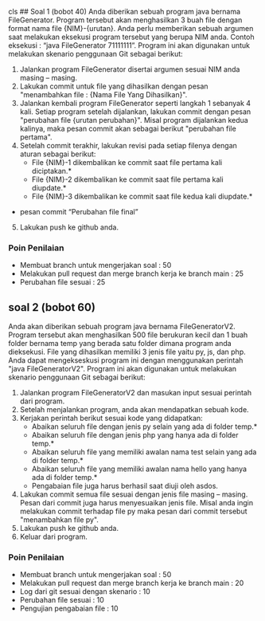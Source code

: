cls ## Soal 1 (bobot 40)
Anda diberikan sebuah program java bernama FileGenerator. Program tersebut akan menghasilkan 3 buah file dengan format nama file {NIM}-{urutan}. Anda perlu memberikan sebuah argumen saat melakukan eksekusi program tersebut yang berupa NIM anda. Contoh eksekusi : “java FileGenerator 71111111”. Program ini akan digunakan untuk melakukan skenario penggunaan Git sebagai berikut:
1. Jalankan program FileGenerator disertai argumen sesuai NIM anda masing – masing. 
2. Lakukan commit untuk file yang dihasilkan dengan pesan "menambahkan file : {Nama File Yang Dihasilkan}".
3. Jalankan kembali program FileGenerator seperti langkah 1 sebanyak 4 kali. Setiap program setelah dijalankan, lakukan commit dengan pesan "perubahan file {urutan perubahan}". Misal program dijalankan kedua kalinya, maka pesan commit akan sebagai berikut "perubahan file pertama".
4. Setelah commit terakhir, lakukan revisi pada setiap filenya dengan aturan sebagai berikut:
	- File {NIM}-1 dikembalikan ke commit saat file pertama kali diciptakan.*
	- File {NIM}-2 dikembalikan ke commit saat file pertama kali diupdate.*
	- File {NIM}-3 dikembalikan ke commit saat file kedua kali diupdate.*
* pesan commit “Perubahan file final”
5. Lakukan push ke github anda.

### Poin Penilaian
- Membuat branch untuk mengerjakan soal	: 50
- Melakukan pull request dan merge branch kerja ke branch main : 25
- Perubahan file sesuai 		: 25

## soal 2 (bobot 60)
Anda akan diberikan sebuah program java bernama FileGeneratorV2. Program tersebut akan menghasilkan 500 file berukuran kecil dan 1 buah folder bernama temp yang berada satu folder dimana program anda dieksekusi. File yang dihasilkan memiliki 3 jenis file yaitu py, js, dan php. Anda dapat mengekseskusi program ini dengan menggunakan perintah "java FileGeneratorV2". Program ini akan digunakan untuk melakukan skenario penggunaan Git sebagai berikut:
1. Jalankan program FileGeneratorV2 dan masukan input sesuai perintah dari program.
2. Setelah menjalankan program, anda akan mendapatkan sebuah kode.
3. Kerjakan perintah berikut sesuai kode yang didapatkan:
	- Abaikan seluruh file dengan jenis py selain yang ada di folder temp.*
	- Abaikan seluruh file dengan jenis php yang hanya ada di folder temp.*
	- Abaikan seluruh file yang memiliki awalan nama test selain yang ada di folder temp.*
	- Abaikan seluruh file yang memiliki awalan nama hello yang hanya ada di folder temp.*
	* Pengabaian file juga harus berhasil saat diuji oleh asdos.
4. Lakukan commit semua file sesuai dengan jenis file masing – masing. Pesan dari commit juga harus menyesuaikan jenis file. Misal anda ingin melakukan commit terhadap file py maka pesan dari commit tersebut "menambahkan file py".
5. Lakukan push ke github anda.
6. Keluar dari program.

### Poin Penilaian
- Membuat branch untuk mengerjakan soal	: 50
- Melakukan pull request dan merge branch kerja ke branch main : 20
- Log dari git sesuai dengan skenario	: 10
- Perubahan file sesuai 		: 10
- Pengujian pengabaian file		: 10
